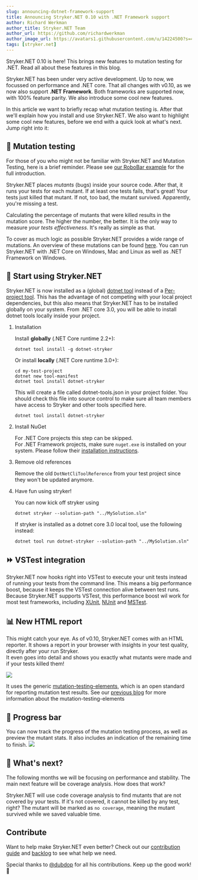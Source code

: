 ```yaml
---
slug: announcing-dotnet-framework-support
title: Announcing Stryker.NET 0.10 with .NET Framework support
author: Richard Werkman
author_title: Stryker.NET Team
author_url: https://github.com/richardwerkman
author_image_url: https://avatars1.githubusercontent.com/u/14224500?s=460&u=189f6ef9ab6957063d0674f94c014bef39bf4653&v=4
tags: [stryker.net]
---
```


Stryker.NET 0.10 is here! This brings new features to mutation testing for .NET. Read all about these features in this blog.

<!--truncate-->

Stryker.NET has been under very active development. Up to now, we focussed on performance and .NET core.
That all changes with v0.10, as we now also support **.NET Framework**. Both frameworks are supported now,
with 100% feature parity. We also introduce some cool new features.

In this article we want to briefly recap what mutation testing is.
After that we'll explain how you install and use Stryker.NET.
We also want to highlight some cool new features, before we end with a quick look at what's next.
Jump right into it:

## 👾 Mutation testing

For those of you who might not be familiar with Stryker.NET and Mutation Testing, here is a brief reminder.
Please see [our RoboBar example](/example) for the full introduction.

Stryker.NET places _mutants_ (bugs) inside your source code. After that, it runs your tests for each mutant.
If at least one tests fails, that's great! Your tests just killed that mutant. If not, too bad, the mutant survived.
Apparently, you're missing a test.

Calculating the percentage of mutants that were killed results in the mutation score. The higher the number, the better.
It is the only way to measure _your tests effectiveness_. It's really as simple as that.

To cover as much logic as possible Stryker.NET provides a wide range of mutations.
An overview of these mutations can be found [here](../docs/stryker-net/Mutators.md).
You can run Stryker.NET with .NET Core on Windows, Mac and Linux as well as .NET Framework on Windows.

## 💪 Start using Stryker.NET

Stryker.NET is now installed as a (global) [dotnet tool](https://docs.microsoft.com/en-us/dotnet/core/tools/global-tools)
instead of a [Per-project tool](https://docs.microsoft.com/en-us/dotnet/core/tools/extensibility).
This has the advantage of not competing with your local project dependencies, but this also means that
Stryker.NET has to be installed globally on your system. From .NET core 3.0, you will be able to install dotnet tools locally inside your project.

1. Installation

   Install **globally** (.NET Core runtime 2.2+):

   ```
   dotnet tool install -g dotnet-stryker
   ```

   Or install **locally** (.NET Core runtime 3.0+):

   ```shell
   cd my-test-project
   dotnet new tool-manifest
   dotnet tool install dotnet-stryker
   ```

   This will create a file called dotnet-tools.json in your project folder. You should check this file into source control to make sure all team members have access to Stryker and other tools specified here.

   ```
   dotnet tool install dotnet-stryker
   ```

2. Install NuGet

   For .NET Core projects this step can be skipped.  
   For .NET Framework projects, make sure `nuget.exe` is installed on your system.
   Please follow their [installation instructions](https://docs.microsoft.com/en-us/nuget/install-nuget-client-tools#windows).

3. Remove old references

   Remove the old `DotNetCliToolReference` from your test project since they won't be updated anymore.

4. Have fun using stryker!

   You can now kick off stryker using

   ```
   dotnet stryker --solution-path "../MySolution.sln"
   ```

   If stryker is installed as a dotnet core 3.0 local tool, use the following instead:

   ```
   dotnet tool run dotnet-stryker --solution-path "../MySolution.sln"
   ```

## ⏩ VSTest integration

Stryker.NET now hooks right into VSTest to execute your unit tests instead of running your tests from the command line.
This means a big performance boost, because it keeps the VSTest connection alive between test runs.
Because Stryker.NET supports VSTest, this performance boost wil work for most test frameworks, including [XUnit](https://xunit.github.io/),
[NUnit](https://nunit.org/) and [MSTest](https://docs.microsoft.com/en-us/dotnet/core/testing/unit-testing-with-mstest).

## 📊 New HTML report

This might catch your eye. As of v0.10, Stryker.NET comes with an HTML reporter.
It shows a report in your browser with insights in your test quality, directly after your run Stryker.  
It even goes into detail and shows you exactly what mutants were made and if your tests killed them!

![](/images/stryker-net/html-report-net.png)

It uses the generic [mutation-testing-elements](https://github.com/stryker-mutator/mutation-testing-elements),
which is an open standard for reporting mutation test results. See our [previous blog](./2019-04-03-one-mutation-testing-html-report.md) for more information about the mutation-testing-elements

## 🏃‍ Progress bar

You can now track the progress of the mutation testing process, as well as preview the mutant stats.
It also includes an indication of the remaining time to finish.
![](/images/stryker-net/progress-bar-net.png)

## 🔮 What's next?

The following months we will be focusing on performance and stability.
The main next feature will be coverage analysis. How does that work?

Stryker.NET will use code coverage analysis to find mutants that are not covered by your tests.
If it's not covered, it cannot be killed by any test, right? The mutant will be marked as `no coverage`,
meaning the mutant survived while we saved valuable time.

## Contribute

Want to help make Stryker.NET even better?
Check out our [contribution guide](https://github.com/stryker-mutator/stryker-net/blob/master/CONTRIBUTING.md)
and [backlog](https://waffle.io/stryker-mutator/stryker-net) to see what help we need.

Special thanks to [@dubdop](https://github.com/stryker-mutator/stryker-net/commits?author=dupdob) for all his contributions. Keep up the good work! 💪
